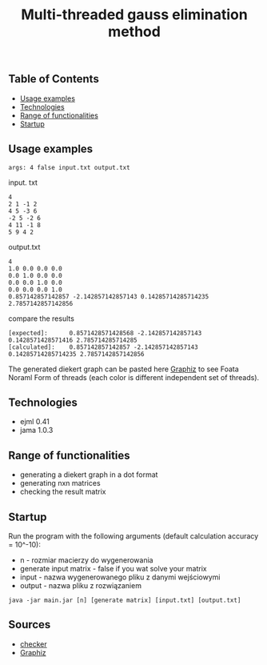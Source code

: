 <h1 align="center"> Multi-threaded gauss elimination method </h1> <br>

## Table of Contents
* [Usage examples](#usage-examples)
* [Technologies](#technologies)
* [Range of functionalities](#range-of-functionalities)
* [Startup](#startup)

## Usage examples
```
args: 4 false input.txt output.txt
```

input. txt
```
4
2 1 -1 2
4 5 -3 6
-2 5 -2 6
4 11 -1 8
5 9 4 2
```

output.txt
```
4
1.0 0.0 0.0 0.0 
0.0 1.0 0.0 0.0 
0.0 0.0 1.0 0.0 
0.0 0.0 0.0 1.0 
0.857142857142857 -2.142857142857143 0.14285714285714235 2.7857142857142856
```

compare the results
```
[expected]:      0.8571428571428568 -2.142857142857143 0.1428571428571416 2.785714285714285
[calculated]:    0.857142857142857 -2.142857142857143 0.14285714285714235 2.7857142857142856
```

The generated diekert graph can be pasted here  [Graphiz](https://dreampuf.github.io/GraphvizOnline/#digraph%20G%20%7B%0D%0AA_1_2%20-%3E%20B_1_1_2%0D%0AB_1_1_2%20-%3E%20C_1_1_2%0D%0AA_1_2%20-%3E%20B_1_2_2%0D%0AB_1_2_2%20-%3E%20C_1_2_2%0D%0AA_1_2%20-%3E%20B_1_3_2%0D%0AB_1_3_2%20-%3E%20C_1_3_2%0D%0AA_1_2%20-%3E%20B_1_4_2%0D%0AB_1_4_2%20-%3E%20C_1_4_2%0D%0AA_1_3%20-%3E%20B_1_1_3%0D%0AB_1_1_3%20-%3E%20C_1_1_3%0D%0AA_1_3%20-%3E%20B_1_2_3%0D%0AB_1_2_3%20-%3E%20C_1_2_3%0D%0AA_1_3%20-%3E%20B_1_3_3%0D%0AB_1_3_3%20-%3E%20C_1_3_3%0D%0AA_1_3%20-%3E%20B_1_4_3%0D%0AB_1_4_3%20-%3E%20C_1_4_3%0D%0AA_2_3%20-%3E%20B_2_2_3%0D%0AB_2_2_3%20-%3E%20C_2_2_3%0D%0AA_2_3%20-%3E%20B_2_3_3%0D%0AB_2_3_3%20-%3E%20C_2_3_3%0D%0AA_2_3%20-%3E%20B_2_4_3%0D%0AB_2_4_3%20-%3E%20C_2_4_3%0D%0AC_1_3_2%20-%3E%20B_2_3_3%0D%0AC_1_4_2%20-%3E%20B_2_4_3%0D%0AC_1_3_3%20-%3E%20C_2_3_3%0D%0AC_1_4_3%20-%3E%20C_2_4_3%0D%0AC_1_2_2%20-%3E%20A_2_3%0D%0AC_1_2_3%20-%3E%20A_2_3%0D%0AA_1_2%20%5Blabel%3D%3CA%3Csub%3E1%2C2%3C%2Fsub%3E%3E%2C%20fillcolor%3Dchartreuse2%2C%20style%3Dfilled%5D%3B%0D%0AC_1_1_2%20%5Blabel%3D%3CC%3Csub%3E1%2C1%2C2%3C%2Fsub%3E%3E%2C%20fillcolor%3Ddarksalmon%2C%20style%3Dfilled%5D%3B%0D%0AB_1_1_2%20%5Blabel%3D%3CB%3Csub%3E1%2C1%2C2%3C%2Fsub%3E%3E%2C%20fillcolor%3Dchartreuse4%2C%20style%3Dfilled%5D%3B%0D%0AC_1_2_2%20%5Blabel%3D%3CC%3Csub%3E1%2C2%2C2%3C%2Fsub%3E%3E%2C%20fillcolor%3Ddarksalmon%2C%20style%3Dfilled%5D%3B%0D%0AB_1_2_2%20%5Blabel%3D%3CB%3Csub%3E1%2C2%2C2%3C%2Fsub%3E%3E%2C%20fillcolor%3Dchartreuse4%2C%20style%3Dfilled%5D%3B%0D%0AC_1_3_2%20%5Blabel%3D%3CC%3Csub%3E1%2C3%2C2%3C%2Fsub%3E%3E%2C%20fillcolor%3Ddarksalmon%2C%20style%3Dfilled%5D%3B%0D%0AB_1_3_2%20%5Blabel%3D%3CB%3Csub%3E1%2C3%2C2%3C%2Fsub%3E%3E%2C%20fillcolor%3Dchartreuse4%2C%20style%3Dfilled%5D%3B%0D%0AC_1_4_2%20%5Blabel%3D%3CC%3Csub%3E1%2C4%2C2%3C%2Fsub%3E%3E%2C%20fillcolor%3Ddarksalmon%2C%20style%3Dfilled%5D%3B%0D%0AB_1_4_2%20%5Blabel%3D%3CB%3Csub%3E1%2C4%2C2%3C%2Fsub%3E%3E%2C%20fillcolor%3Dchartreuse4%2C%20style%3Dfilled%5D%3B%0D%0AA_1_3%20%5Blabel%3D%3CA%3Csub%3E1%2C3%3C%2Fsub%3E%3E%2C%20fillcolor%3Dchartreuse2%2C%20style%3Dfilled%5D%3B%0D%0AC_1_1_3%20%5Blabel%3D%3CC%3Csub%3E1%2C1%2C3%3C%2Fsub%3E%3E%2C%20fillcolor%3Ddarksalmon%2C%20style%3Dfilled%5D%3B%0D%0AB_1_1_3%20%5Blabel%3D%3CB%3Csub%3E1%2C1%2C3%3C%2Fsub%3E%3E%2C%20fillcolor%3Dchartreuse4%2C%20style%3Dfilled%5D%3B%0D%0AC_1_2_3%20%5Blabel%3D%3CC%3Csub%3E1%2C2%2C3%3C%2Fsub%3E%3E%2C%20fillcolor%3Ddarksalmon%2C%20style%3Dfilled%5D%3B%0D%0AB_1_2_3%20%5Blabel%3D%3CB%3Csub%3E1%2C2%2C3%3C%2Fsub%3E%3E%2C%20fillcolor%3Dchartreuse4%2C%20style%3Dfilled%5D%3B%0D%0AC_1_3_3%20%5Blabel%3D%3CC%3Csub%3E1%2C3%2C3%3C%2Fsub%3E%3E%2C%20fillcolor%3Ddarksalmon%2C%20style%3Dfilled%5D%3B%0D%0AB_1_3_3%20%5Blabel%3D%3CB%3Csub%3E1%2C3%2C3%3C%2Fsub%3E%3E%2C%20fillcolor%3Dchartreuse4%2C%20style%3Dfilled%5D%3B%0D%0AC_1_4_3%20%5Blabel%3D%3CC%3Csub%3E1%2C4%2C3%3C%2Fsub%3E%3E%2C%20fillcolor%3Ddarksalmon%2C%20style%3Dfilled%5D%3B%0D%0AB_1_4_3%20%5Blabel%3D%3CB%3Csub%3E1%2C4%2C3%3C%2Fsub%3E%3E%2C%20fillcolor%3Dchartreuse4%2C%20style%3Dfilled%5D%3B%0D%0AA_2_3%20%5Blabel%3D%3CA%3Csub%3E2%2C3%3C%2Fsub%3E%3E%2C%20fillcolor%3Ddodgerblue4%2C%20style%3Dfilled%5D%3B%0D%0AC_2_2_3%20%5Blabel%3D%3CC%3Csub%3E2%2C2%2C3%3C%2Fsub%3E%3E%2C%20fillcolor%3Ddodgerblue2%2C%20style%3Dfilled%5D%3B%0D%0AB_2_2_3%20%5Blabel%3D%3CB%3Csub%3E2%2C2%2C3%3C%2Fsub%3E%3E%2C%20fillcolor%3Dgold4%2C%20style%3Dfilled%5D%3B%0D%0AC_2_3_3%20%5Blabel%3D%3CC%3Csub%3E2%2C3%2C3%3C%2Fsub%3E%3E%2C%20fillcolor%3Ddodgerblue2%2C%20style%3Dfilled%5D%3B%0D%0AB_2_3_3%20%5Blabel%3D%3CB%3Csub%3E2%2C3%2C3%3C%2Fsub%3E%3E%2C%20fillcolor%3Dgold4%2C%20style%3Dfilled%5D%3B%0D%0AC_2_4_3%20%5Blabel%3D%3CC%3Csub%3E2%2C4%2C3%3C%2Fsub%3E%3E%2C%20fillcolor%3Ddodgerblue2%2C%20style%3Dfilled%5D%3B%0D%0AB_2_4_3%20%5Blabel%3D%3CB%3Csub%3E2%2C4%2C3%3C%2Fsub%3E%3E%2C%20fillcolor%3Dgold4%2C%20style%3Dfilled%5D%3B%0D%0A%7D)
to see Foata Noraml Form of threads (each color is different independent set of threads).

## Technologies
- ejml 0.41
- jama 1.0.3

## Range of functionalities
- generating a diekert graph in a dot format
- generating nxn matrices
- checking the result matrix

## Startup
Run the program with the following arguments (default calculation accuracy = 10^-10):
- n - rozmiar macierzy do wygenerowania
- generate input matrix - false if you wat solve your matrix 
- input - nazwa wygenerowanego pliku z danymi wejściowymi
- output - nazwa pliku z rozwiązaniem
``` 
java -jar main.jar [n] [generate matrix] [input.txt] [output.txt]
```

## Sources
- [checker](https://github.com/macwozni/Matrices)
- [Graphiz](https://dreampuf.github.io/GraphvizOnline/#digraph%20G%20%7B%0D%0AA_1_2%20-%3E%20B_1_1_2%0D%0AB_1_1_2%20-%3E%20C_1_1_2%0D%0AA_1_2%20-%3E%20B_1_2_2%0D%0AB_1_2_2%20-%3E%20C_1_2_2%0D%0AA_1_2%20-%3E%20B_1_3_2%0D%0AB_1_3_2%20-%3E%20C_1_3_2%0D%0AA_1_2%20-%3E%20B_1_4_2%0D%0AB_1_4_2%20-%3E%20C_1_4_2%0D%0AA_1_3%20-%3E%20B_1_1_3%0D%0AB_1_1_3%20-%3E%20C_1_1_3%0D%0AA_1_3%20-%3E%20B_1_2_3%0D%0AB_1_2_3%20-%3E%20C_1_2_3%0D%0AA_1_3%20-%3E%20B_1_3_3%0D%0AB_1_3_3%20-%3E%20C_1_3_3%0D%0AA_1_3%20-%3E%20B_1_4_3%0D%0AB_1_4_3%20-%3E%20C_1_4_3%0D%0AA_2_3%20-%3E%20B_2_2_3%0D%0AB_2_2_3%20-%3E%20C_2_2_3%0D%0AA_2_3%20-%3E%20B_2_3_3%0D%0AB_2_3_3%20-%3E%20C_2_3_3%0D%0AA_2_3%20-%3E%20B_2_4_3%0D%0AB_2_4_3%20-%3E%20C_2_4_3%0D%0AC_1_3_2%20-%3E%20B_2_3_3%0D%0AC_1_4_2%20-%3E%20B_2_4_3%0D%0AC_1_3_3%20-%3E%20C_2_3_3%0D%0AC_1_4_3%20-%3E%20C_2_4_3%0D%0AC_1_2_2%20-%3E%20A_2_3%0D%0AC_1_2_3%20-%3E%20A_2_3%0D%0AA_1_2%20%5Blabel%3D%3CA%3Csub%3E1%2C2%3C%2Fsub%3E%3E%2C%20fillcolor%3Dchartreuse2%2C%20style%3Dfilled%5D%3B%0D%0AC_1_1_2%20%5Blabel%3D%3CC%3Csub%3E1%2C1%2C2%3C%2Fsub%3E%3E%2C%20fillcolor%3Ddarksalmon%2C%20style%3Dfilled%5D%3B%0D%0AB_1_1_2%20%5Blabel%3D%3CB%3Csub%3E1%2C1%2C2%3C%2Fsub%3E%3E%2C%20fillcolor%3Dchartreuse4%2C%20style%3Dfilled%5D%3B%0D%0AC_1_2_2%20%5Blabel%3D%3CC%3Csub%3E1%2C2%2C2%3C%2Fsub%3E%3E%2C%20fillcolor%3Ddarksalmon%2C%20style%3Dfilled%5D%3B%0D%0AB_1_2_2%20%5Blabel%3D%3CB%3Csub%3E1%2C2%2C2%3C%2Fsub%3E%3E%2C%20fillcolor%3Dchartreuse4%2C%20style%3Dfilled%5D%3B%0D%0AC_1_3_2%20%5Blabel%3D%3CC%3Csub%3E1%2C3%2C2%3C%2Fsub%3E%3E%2C%20fillcolor%3Ddarksalmon%2C%20style%3Dfilled%5D%3B%0D%0AB_1_3_2%20%5Blabel%3D%3CB%3Csub%3E1%2C3%2C2%3C%2Fsub%3E%3E%2C%20fillcolor%3Dchartreuse4%2C%20style%3Dfilled%5D%3B%0D%0AC_1_4_2%20%5Blabel%3D%3CC%3Csub%3E1%2C4%2C2%3C%2Fsub%3E%3E%2C%20fillcolor%3Ddarksalmon%2C%20style%3Dfilled%5D%3B%0D%0AB_1_4_2%20%5Blabel%3D%3CB%3Csub%3E1%2C4%2C2%3C%2Fsub%3E%3E%2C%20fillcolor%3Dchartreuse4%2C%20style%3Dfilled%5D%3B%0D%0AA_1_3%20%5Blabel%3D%3CA%3Csub%3E1%2C3%3C%2Fsub%3E%3E%2C%20fillcolor%3Dchartreuse2%2C%20style%3Dfilled%5D%3B%0D%0AC_1_1_3%20%5Blabel%3D%3CC%3Csub%3E1%2C1%2C3%3C%2Fsub%3E%3E%2C%20fillcolor%3Ddarksalmon%2C%20style%3Dfilled%5D%3B%0D%0AB_1_1_3%20%5Blabel%3D%3CB%3Csub%3E1%2C1%2C3%3C%2Fsub%3E%3E%2C%20fillcolor%3Dchartreuse4%2C%20style%3Dfilled%5D%3B%0D%0AC_1_2_3%20%5Blabel%3D%3CC%3Csub%3E1%2C2%2C3%3C%2Fsub%3E%3E%2C%20fillcolor%3Ddarksalmon%2C%20style%3Dfilled%5D%3B%0D%0AB_1_2_3%20%5Blabel%3D%3CB%3Csub%3E1%2C2%2C3%3C%2Fsub%3E%3E%2C%20fillcolor%3Dchartreuse4%2C%20style%3Dfilled%5D%3B%0D%0AC_1_3_3%20%5Blabel%3D%3CC%3Csub%3E1%2C3%2C3%3C%2Fsub%3E%3E%2C%20fillcolor%3Ddarksalmon%2C%20style%3Dfilled%5D%3B%0D%0AB_1_3_3%20%5Blabel%3D%3CB%3Csub%3E1%2C3%2C3%3C%2Fsub%3E%3E%2C%20fillcolor%3Dchartreuse4%2C%20style%3Dfilled%5D%3B%0D%0AC_1_4_3%20%5Blabel%3D%3CC%3Csub%3E1%2C4%2C3%3C%2Fsub%3E%3E%2C%20fillcolor%3Ddarksalmon%2C%20style%3Dfilled%5D%3B%0D%0AB_1_4_3%20%5Blabel%3D%3CB%3Csub%3E1%2C4%2C3%3C%2Fsub%3E%3E%2C%20fillcolor%3Dchartreuse4%2C%20style%3Dfilled%5D%3B%0D%0AA_2_3%20%5Blabel%3D%3CA%3Csub%3E2%2C3%3C%2Fsub%3E%3E%2C%20fillcolor%3Ddodgerblue4%2C%20style%3Dfilled%5D%3B%0D%0AC_2_2_3%20%5Blabel%3D%3CC%3Csub%3E2%2C2%2C3%3C%2Fsub%3E%3E%2C%20fillcolor%3Ddodgerblue2%2C%20style%3Dfilled%5D%3B%0D%0AB_2_2_3%20%5Blabel%3D%3CB%3Csub%3E2%2C2%2C3%3C%2Fsub%3E%3E%2C%20fillcolor%3Dgold4%2C%20style%3Dfilled%5D%3B%0D%0AC_2_3_3%20%5Blabel%3D%3CC%3Csub%3E2%2C3%2C3%3C%2Fsub%3E%3E%2C%20fillcolor%3Ddodgerblue2%2C%20style%3Dfilled%5D%3B%0D%0AB_2_3_3%20%5Blabel%3D%3CB%3Csub%3E2%2C3%2C3%3C%2Fsub%3E%3E%2C%20fillcolor%3Dgold4%2C%20style%3Dfilled%5D%3B%0D%0AC_2_4_3%20%5Blabel%3D%3CC%3Csub%3E2%2C4%2C3%3C%2Fsub%3E%3E%2C%20fillcolor%3Ddodgerblue2%2C%20style%3Dfilled%5D%3B%0D%0AB_2_4_3%20%5Blabel%3D%3CB%3Csub%3E2%2C4%2C3%3C%2Fsub%3E%3E%2C%20fillcolor%3Dgold4%2C%20style%3Dfilled%5D%3B%0D%0A%7D)
